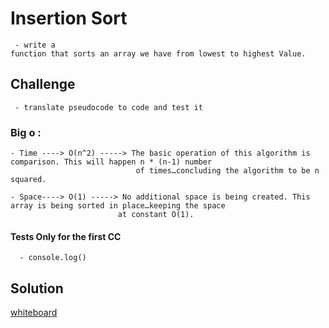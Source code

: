 #  Insertion Sort

     - write a function that sorts an array we have from lowest to highest Value.

## Challenge
     
     - translate pseudocode to code and test it

### Big o :


    - Time ----> O(n^2) -----> The basic operation of this algorithm is comparison. This will happen n * (n-1) number 
                                of times…concluding the algorithm to be n squared. 

    - Space----> O(1) -----> No additional space is being created. This array is being sorted in place…keeping the space 
                            at constant O(1).        

#### Tests Only for the first CC
      
      - console.log()
   
       
## Solution

[whiteboard]()